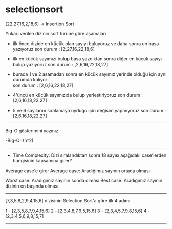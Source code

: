 # selectionsort
[22,27,16,2,18,6] -> Insertion Sort


Yukarı verilen dizinin sort türüne göre aşamaları 

- ilk önce dizide en kücük olan sayıyı buluyoruz ve daha sonra en basa yazıyoruz
son durum : [2,27,16,22,18,6]

- ilk en kücük sayımızı bulup basa yazdıktan sonra diğer en kücük sayıyı bulup yazıyoruz
son durum : [2,6,16,22,18,27]

- burada 1 ve 2 asamadan sonra en kücük sayımız yerinde olduğu için aynı durumda kalıyor              
son durum : [2,6,16,22,18,27]

- 4'üncü en kücük sayımızıda bulup yerlestiriyoruz
son durum : [2,6,16,18,22,27]

- 5 ve 6 sayılarım sıralamaya uyduğu için değisim yapmıyoruz
son durum : [2,6,16,18,22,27]

---------------------------------------------------------

Big-O gösterimini yazınız.

-Big-O=(n^2)

---------------------------------------------------------

- Time Complexity: Dizi sıralandıktan sonra 18 sayısı aşağıdaki case'lerden hangisinin kapsamına girer?

Average case'e girer
Average case: Aradığımız sayının ortada olması



Worst case: Aradığımız sayının sonda olması
Best case: Aradığımız sayının dizinin en başında olması.

---------------------------------------------------------

[7,3,5,8,2,9,4,15,6] dizisinin Selection Sort'a göre ilk 4 adımı

1 - [2,3,5,8,7,9,4,15,6]
2 - [2,3,4,8,7,9,5,15,6]
3 - [2,3,4,5,7,9,8,15,6]
4 - [2,3,4,5,6,9,8,15,7]

---------------------------------------------------------
